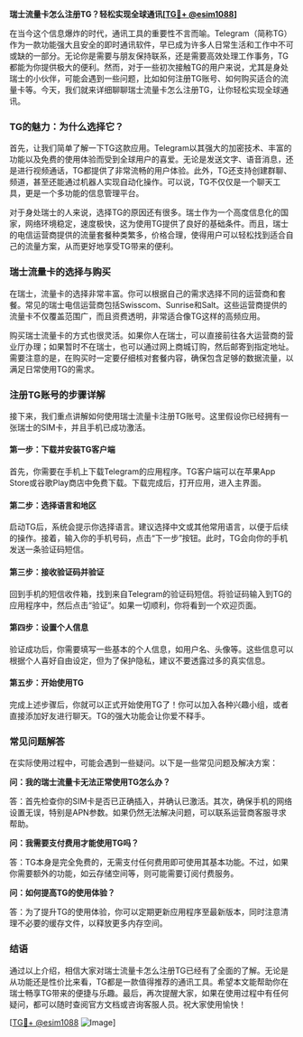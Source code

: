 **瑞士流量卡怎么注册TG？轻松实现全球通讯[[TG💪+ @esim1088](https://t.me/s/esim1088)]**

在当今这个信息爆炸的时代，通讯工具的重要性不言而喻。Telegram（简称TG）作为一款功能强大且安全的即时通讯软件，早已成为许多人日常生活和工作中不可或缺的一部分。无论你是需要与朋友保持联系，还是需要高效处理工作事务，TG都能为你提供极大的便利。然而，对于一些初次接触TG的用户来说，尤其是身处瑞士的小伙伴，可能会遇到一些问题，比如如何注册TG账号、如何购买适合的流量卡等。今天，我们就来详细聊聊瑞士流量卡怎么注册TG，让你轻松实现全球通讯。

### TG的魅力：为什么选择它？

首先，让我们简单了解一下TG这款应用。Telegram以其强大的加密技术、丰富的功能以及免费的使用体验而受到全球用户的喜爱。无论是发送文字、语音消息，还是进行视频通话，TG都提供了非常流畅的用户体验。此外，TG还支持创建群聊、频道，甚至还能通过机器人实现自动化操作。可以说，TG不仅仅是一个聊天工具，更是一个多功能的信息管理平台。

对于身处瑞士的人来说，选择TG的原因还有很多。瑞士作为一个高度信息化的国家，网络环境稳定，速度极快，这为使用TG提供了良好的基础条件。而且，瑞士的电信运营商提供的流量套餐种类繁多，价格合理，使得用户可以轻松找到适合自己的流量方案，从而更好地享受TG带来的便利。

### 瑞士流量卡的选择与购买

在瑞士，流量卡的选择非常丰富。你可以根据自己的需求选择不同的运营商和套餐。常见的瑞士电信运营商包括Swisscom、Sunrise和Salt。这些运营商提供的流量卡不仅覆盖范围广，而且资费透明，非常适合像TG这样的高频应用。

购买瑞士流量卡的方式也很灵活。如果你人在瑞士，可以直接前往各大运营商的营业厅办理；如果暂时不在瑞士，也可以通过网上商城订购，然后邮寄到指定地址。需要注意的是，在购买时一定要仔细核对套餐内容，确保包含足够的数据流量，以满足日常使用TG的需求。

### 注册TG账号的步骤详解

接下来，我们重点讲解如何使用瑞士流量卡注册TG账号。这里假设你已经拥有一张瑞士的SIM卡，并且手机已成功激活。

#### 第一步：下载并安装TG客户端

首先，你需要在手机上下载Telegram的应用程序。TG客户端可以在苹果App Store或谷歌Play商店中免费下载。下载完成后，打开应用，进入主界面。

#### 第二步：选择语言和地区

启动TG后，系统会提示你选择语言。建议选择中文或其他常用语言，以便于后续的操作。接着，输入你的手机号码，点击“下一步”按钮。此时，TG会向你的手机发送一条验证码短信。

#### 第三步：接收验证码并验证

回到手机的短信收件箱，找到来自Telegram的验证码短信。将验证码输入到TG的应用程序中，然后点击“验证”。如果一切顺利，你将看到一个欢迎页面。

#### 第四步：设置个人信息

验证成功后，你需要填写一些基本的个人信息，如用户名、头像等。这些信息可以根据个人喜好自由设定，但为了保护隐私，建议不要透露过多的真实信息。

#### 第五步：开始使用TG

完成上述步骤后，你就可以正式开始使用TG了！你可以加入各种兴趣小组，或者直接添加好友进行聊天。TG的强大功能会让你爱不释手。

### 常见问题解答

在实际使用过程中，可能会遇到一些疑问。以下是一些常见问题及解决方案：

**问：我的瑞士流量卡无法正常使用TG怎么办？**

答：首先检查你的SIM卡是否已正确插入，并确认已激活。其次，确保手机的网络设置无误，特别是APN参数。如果仍然无法解决问题，可以联系运营商客服寻求帮助。

**问：我需要支付费用才能使用TG吗？**

答：TG本身是完全免费的，无需支付任何费用即可使用其基本功能。不过，如果你需要额外的功能，如云存储空间等，则可能需要订阅付费服务。

**问：如何提高TG的使用体验？**

答：为了提升TG的使用体验，你可以定期更新应用程序至最新版本，同时注意清理不必要的缓存文件，以释放更多内存空间。

### 结语

通过以上介绍，相信大家对瑞士流量卡怎么注册TG已经有了全面的了解。无论是从功能还是性价比来看，TG都是一款值得推荐的通讯工具。希望本文能帮助你在瑞士畅享TG带来的便捷与乐趣。最后，再次提醒大家，如果在使用过程中有任何疑问，都可以随时查阅官方文档或咨询客服人员。祝大家使用愉快！

[[TG💪+ @esim1088](https://t.me/s/esim1088) ![Image](https://i.postimg.cc/4NQfJmqS/Snipaste-2025-05-13-00-14-12.png)]